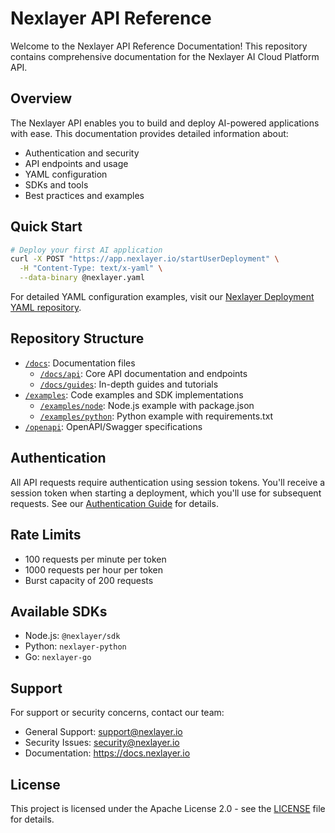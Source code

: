 # Nexlayer API Reference

Welcome to the Nexlayer API Reference Documentation! This repository contains comprehensive documentation for the Nexlayer AI Cloud Platform API.

## Overview

The Nexlayer API enables you to build and deploy AI-powered applications with ease. This documentation provides detailed information about:

- Authentication and security
- API endpoints and usage
- YAML configuration
- SDKs and tools
- Best practices and examples

## Quick Start

```bash
# Deploy your first AI application
curl -X POST "https://app.nexlayer.io/startUserDeployment" \
  -H "Content-Type: text/x-yaml" \
  --data-binary @nexlayer.yaml
```

For detailed YAML configuration examples, visit our [Nexlayer Deployment YAML repository](https://github.com/Nexlayer/nexlayer-deployment-yaml).

## Repository Structure

- [`/docs`](docs/): Documentation files
  - [`/docs/api`](docs/api/): Core API documentation and endpoints
  - [`/docs/guides`](docs/guides/): In-depth guides and tutorials
- [`/examples`](examples/): Code examples and SDK implementations
  - [`/examples/node`](examples/node/): Node.js example with package.json
  - [`/examples/python`](examples/python/): Python example with requirements.txt
- [`/openapi`](openapi/): OpenAPI/Swagger specifications

## Authentication

All API requests require authentication using session tokens. You'll receive a session token when starting a deployment, which you'll use for subsequent requests. See our [Authentication Guide](docs/guides/authentication.md) for details.

## Rate Limits

- 100 requests per minute per token
- 1000 requests per hour per token
- Burst capacity of 200 requests

## Available SDKs

- Node.js: `@nexlayer/sdk`
- Python: `nexlayer-python`
- Go: `nexlayer-go`

## Support

For support or security concerns, contact our team:

- General Support: support@nexlayer.io
- Security Issues: security@nexlayer.io
- Documentation: https://docs.nexlayer.io

## License

This project is licensed under the Apache License 2.0 - see the [LICENSE](LICENSE) file for details. 